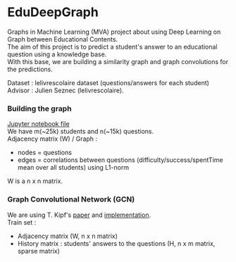 # EduDeepGraph
Graphs in Machine Learning (MVA) project about using Deep Learning on Graph between Educational Contents.  
The aim of this project is to predict a student's answer to an educational question using a knowledge base.  
With this base, we are building a similarity graph and graph convolutions for the predictions.   
  
Dataset : lelivrescolaire dataset (questions/answers for each student)  
Advisor : Julien Seznec (lelivrescolaire).  

### Building the graph
[Jupyter notebook file](https://github.com/SharoneDayan/EduDeepGraph/blob/master/Graph%20construction.ipynb)  
We have m(~25k) students and n(~15k) questions.  
Adjacency matrix (W) / Graph : 
- nodes = questions
- edges = correlations between questions (difficulty/success/spentTime mean over all students) using L1-norm  

W is a n x n matrix.

### Graph Convolutional Network (GCN)
We are using T. Kipf's [paper](http://arxiv.org/abs/1609.02907) and [implementation](https://github.com/tkipf/gcn).  
Train set : 
- Adjacency matrix (W, n x n matrix) 
- History matrix : students' answers to the questions (H, n x m matrix, sparse matrix)

